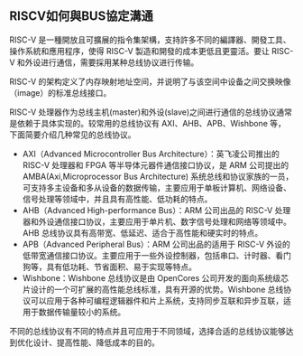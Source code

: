## RISCV如何與BUS協定溝通

RISC-V 是一種開放且可擴展的指令集架構，支持許多不同的編譯器、開發工具、操作系統和應用程序，使得 RISC-V 製造和開發的成本更低且更靈活。要让 RISC-V 和外设进行通信，需要採用某种总线协议进行传输。

RISC-V 的架构定义了内存映射地址空间，并说明了与该空间中设备之间交换映像（image）的标准总线接口。 

RISC-V 处理器作为总线主机(master)和外设(slave)之间进行通信的总线协议通常是依赖于具体实现的。较常用的总线协议有 AXI、AHB、APB、Wishbone 等，下面简要介绍几种常见的总线协议。 

- AXI（Advanced Microcontroller Bus Architecture）：英飞凌公司推出的 RISC-V 处理器和 FPGA 等半导体元器件通信接口协议，是 ARM 公司提出的 AMBA(Axi,Microprocessor Bus Architecture) 系统总线和协议家族的一员，可支持多主设备和多从设备的数据传输，主要应用于单板计算机、网络设备、信号处理等领域中，并且具有高性能、低功耗的特点。
- AHB（Advanced High-performance Bus）：ARM 公司出品的 RISC-V 处理器和外设通信接口协议，主要应用于单片机、数字信号处理和网络等领域中。AHB 总线协议具有高带宽、低延迟、适合于高性能和硬实时的特点。
- APB（Advanced Peripheral Bus）：ARM 公司出品的适用于 RISC-V 外设的低带宽通信接口协议。主要应用于一些外设控制器，包括串口、计时器、看门狗等，具有低功耗、节省面积、易于实现等特点。
- Wishbone：Wishbone 总线协议是由 OpenCores 公司开发的面向系统级芯片设计的一个可扩展的高性能总线标准，具有开源的优势。Wishbone 总线协议可以应用于各种可编程逻辑器件和片上系统，支持同步互联和异步互联，适用于数据传输量较小的系统。

不同的总线协议有不同的特点并且可应用于不同领域，选择合适的总线协议能够达到优化设计、提高性能、降低成本的目的。